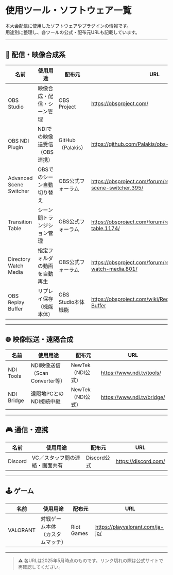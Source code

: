 # 使用ツール・ソフトウェア一覧

本大会配信に使用したソフトウェアやプラグインの情報です。  
用途別に整理し、各ツールの公式・配布元URLも記載しています。

---

## 🎥 配信・映像合成系

| 名前 | 使用用途 | 配布元 | URL |
|------|----------|--------|-----|
| OBS Studio | 映像合成・配信・シーン管理 | OBS Project | https://obsproject.com/ |
| OBS NDI Plugin | NDIでの映像送受信（OBS連携） | GitHub（Palakis） | https://github.com/Palakis/obs-ndi |
| Advanced Scene Switcher | OBSでのシーン自動切り替え | OBS公式フォーラム | https://obsproject.com/forum/resources/advanced-scene-switcher.395/ |
| Transition Table | シーン間トランジション管理 | OBS公式フォーラム | https://obsproject.com/forum/resources/transition-table.1174/ |
| Directory Watch Media | 指定フォルダの動画を自動再生 | OBS公式フォーラム | https://obsproject.com/forum/resources/directory-watch-media.801/ |
| OBS Replay Buffer | リプレイ保存（機能本体） | OBS Studio本体機能 | https://obsproject.com/wiki/Recording-Replay-Buffer |

---

## 🌐 映像転送・遠隔合成

| 名前 | 使用用途 | 配布元 | URL |
|------|----------|--------|-----|
| NDI Tools | NDI映像送信（Scan Converter等） | NewTek（NDI公式） | https://www.ndi.tv/tools/ |
| NDI Bridge | 遠隔地PCとのNDI接続中継 | NewTek（NDI公式） | https://www.ndi.tv/bridge/ |

---

## 🎮 通信・連携

| 名前 | 使用用途 | 配布元 | URL |
|------|----------|--------|-----|
| Discord | VC／スタッフ間の連絡・画面共有 | Discord公式 | https://discord.com/ |

---

## 🕹️ ゲーム

| 名前 | 使用用途 | 配布元 | URL |
|------|----------|--------|-----|
| VALORANT | 対戦ゲーム本体（カスタムマッチ） | Riot Games | https://playvalorant.com/ja-jp/ |

---

> ⚠ 各URLは2025年5月時点のものです。リンク切れの際は公式サイトで再確認してください。
